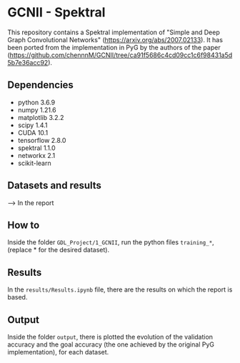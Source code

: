 # GCNII - Spektral

This repository contains a Spektral implementation of "Simple and Deep Graph Convolutional Networks" (https://arxiv.org/abs/2007.02133). It has been ported from the implementation in PyG by the authors of the paper (https://github.com/chennnM/GCNII/tree/ca91f5686c4cd09cc1c6f98431a5d5b7e36acc92).

## Dependencies
- python 3.6.9
- numpy 1.21.6
- matplotlib 3.2.2
- scipy 1.4.1
- CUDA 10.1
- tensorflow 2.8.0
- spektral 1.1.0
- networkx 2.1
- scikit-learn

## Datasets and results
--> In the report

## How to
Inside the folder `GDL_Project/1_GCNII`, run the python files `training_*`, (replace * for the desired dataset).

## Results
In the `results/Results.ipynb` file, there are the results on which the report is based. 

## Output
Inside the folder `output`, there is plotted the evolution of the validation accuracy and the goal accuracy (the one achieved by the original PyG implementation), for each dataset.




























